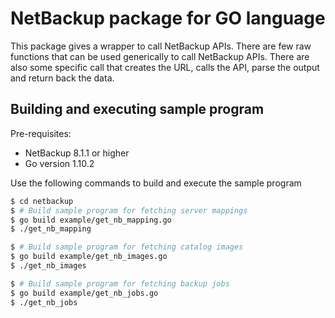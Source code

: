 # NetBackup package for GO language

This package gives a wrapper to call NetBackup APIs.
There are few raw functions that can be used generically to 
call NetBackup APIs. 
There are also some specific call that creates the URL, calls the API, parse the output and return back the data.


## Building and executing sample program
Pre-requisites:
- NetBackup 8.1.1 or higher
- Go version 1.10.2

Use the following commands to build and execute the sample program
```sh
$ cd netbackup
$ # Build sample program for fetching server mappings
$ go build example/get_nb_mapping.go
$ ./get_nb_mapping

$ # Build sample program for fetching catalog images
$ go build example/get_nb_images.go
$ ./get_nb_images

$ # Build sample program for fetching backup jobs
$ go build example/get_nb_jobs.go
$ ./get_nb_jobs
```
